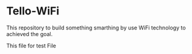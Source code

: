 # Tello-WiFi
This repository to build something smarthing by use WiFi technology to achieved the goal.

This file for test File
